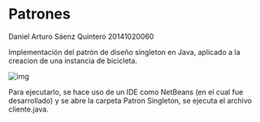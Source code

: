 # Patrones

Daniel Arturo Sáenz Quintero 20141020060

Implementación del patrón de diseño singleton en Java, aplicado a la creacion de una instancia de bicicleta.

![img](https://github.com/DanZaky/Patrones/blob/master/Dise%C3%B1o%20UML.png)

Para ejecutarlo, se hace uso de un IDE como NetBeans (en el cual fue desarrollado) y se abre la carpeta Patron Singleton, se ejecuta el archivo cliente.java.




